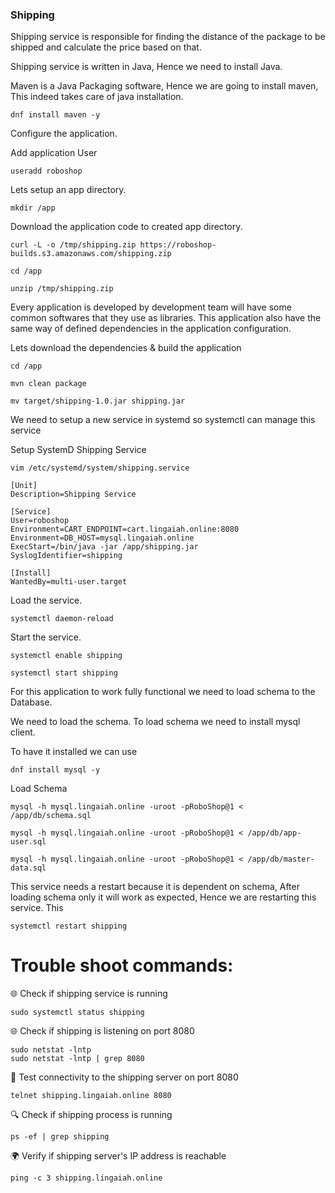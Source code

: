 ### Shipping

Shipping service is responsible for finding the distance of the package to be shipped and calculate the price based on that.

Shipping service is written in Java, Hence we need to install Java.

Maven is a Java Packaging software, Hence we are going to install maven, This indeed takes care of java installation.

```
dnf install maven -y
```

Configure the application.

Add application User

```
useradd roboshop
```

Lets setup an app directory.

```
mkdir /app
```

Download the application code to created app directory.

```
curl -L -o /tmp/shipping.zip https://roboshop-builds.s3.amazonaws.com/shipping.zip
```
```
cd /app
```
```
unzip /tmp/shipping.zip
```

Every application is developed by development team will have some common softwares that they use as libraries. This application also have the same way of defined dependencies in the application configuration.

Lets download the dependencies & build the application

```
cd /app
```
```
mvn clean package
```
```
mv target/shipping-1.0.jar shipping.jar
```

We need to setup a new service in systemd so systemctl can manage this service

Setup SystemD Shipping Service

```
vim /etc/systemd/system/shipping.service
```

```
[Unit]
Description=Shipping Service

[Service]
User=roboshop
Environment=CART_ENDPOINT=cart.lingaiah.online:8080
Environment=DB_HOST=mysql.lingaiah.online
ExecStart=/bin/java -jar /app/shipping.jar
SyslogIdentifier=shipping

[Install]
WantedBy=multi-user.target
```

Load the service.

```
systemctl daemon-reload
```

Start the service.

```
systemctl enable shipping 
```
```
systemctl start shipping
```

For this application to work fully functional we need to load schema to the Database.

We need to load the schema. To load schema we need to install mysql client.

To have it installed we can use

```
dnf install mysql -y
```

Load Schema

```
mysql -h mysql.lingaiah.online -uroot -pRoboShop@1 < /app/db/schema.sql

```
```
mysql -h mysql.lingaiah.online -uroot -pRoboShop@1 < /app/db/app-user.sql

```
```
mysql -h mysql.lingaiah.online -uroot -pRoboShop@1 < /app/db/master-data.sql

```
This service needs a restart because it is dependent on schema, After loading schema only it will work as expected, Hence we are restarting this service. This

```
systemctl restart shipping
```



# Trouble shoot commands:
🌐 Check if shipping service is running
```
sudo systemctl status shipping

```

🌐 Check if shipping is listening on port 8080
```
sudo netstat -lntp
sudo netstat -lntp | grep 8080
```

📡 Test connectivity to the shipping server on port 8080
```
telnet shipping.lingaiah.online 8080
```

🔍 Check if shipping process is running
```
ps -ef | grep shipping
```


🌍 Verify if shipping server's IP address is reachable
```
ping -c 3 shipping.lingaiah.online

````

